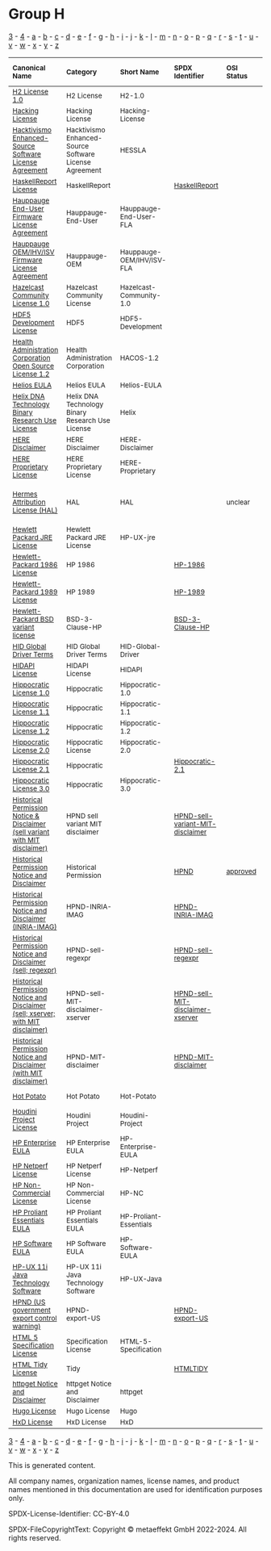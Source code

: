 # Group H

[3](../[3]/README.md) -
[4](../[4]/README.md) -
[a](../[a]/README.md) - 
[b](../[b]/README.md) - 
[c](../[c]/README.md) - 
[d](../[d]/README.md) - 
[e](../[e]/README.md) - 
[f](../[f]/README.md) - 
[g](../[g]/README.md) - 
[h](../[h]/README.md) - 
[i](../[i]/README.md) - 
[j](../[j]/README.md) - 
[k](../[k]/README.md) - 
[l](../[l]/README.md) - 
[m](../[m]/README.md) - 
[n](../[n]/README.md) - 
[o](../[o]/README.md) - 
[p](../[p]/README.md) - 
[q](../[q]/README.md) - 
[r](../[r]/README.md) - 
[s](../[s]/README.md) - 
[t](../[t]/README.md) - 
[u](../[u]/README.md) - 
[v](../[v]/README.md) - 
[w](../[w]/README.md) - 
[x](../[x]/README.md) - 
[y](../[y]/README.md) - 
[z](../[z]/README.md)

|<sup>Canonical Name</sup>|<sup>Category</sup>|<sup>Short Name</sup>|<sup>SPDX Identifier</sup>|<sup>OSI Status</sup>|<sup>Open CoDE Status</sup>|<sup>ScanCode</sup>|<sup>Matched ScanCode</sup>|<sup>Type</sup>|
| :-- | :-- | :-- | :-- | :-- | :-- | :-- | :-- | :-- |
|<sup>[H2 License 1.0]([h2]/H2-License-1.0.yaml)</sup>|<sup>H2 License</sup>|<sup>H2-1.0</sup>| | | |<sup>[h2-1.0](https://github.com/nexB/scancode-toolkit/blob/develop/src/licensedcode/data/licenses/h2-1.0.LICENSE)</sup>|<sup>[h2-1.0](https://github.com/nexB/scancode-toolkit/blob/develop/src/licensedcode/data/licenses/h2-1.0.LICENSE)</sup>|<sup>terms</sup>|
|<sup>[Hacking License]([ha]/Hacking-License.yaml)</sup>|<sup>Hacking License</sup>|<sup>Hacking-License</sup>| | | |<sup>[hacking-license](https://github.com/nexB/scancode-toolkit/blob/develop/src/licensedcode/data/licenses/hacking-license.LICENSE)</sup>|<sup>[hacking-license](https://github.com/nexB/scancode-toolkit/blob/develop/src/licensedcode/data/licenses/hacking-license.LICENSE)</sup>|<sup>terms</sup>|
|<sup>[Hacktivismo Enhanced-Source Software License Agreement]([ha]/Hacktivismo-Enhanced-Source-Software-License-Agreement.yaml)</sup>|<sup>Hacktivismo Enhanced-Source Software License Agreement</sup>|<sup>HESSLA</sup>| | | |<sup>[hessla](https://github.com/nexB/scancode-toolkit/blob/develop/src/licensedcode/data/licenses/hessla.LICENSE)</sup>|<sup>[hessla](https://github.com/nexB/scancode-toolkit/blob/develop/src/licensedcode/data/licenses/hessla.LICENSE)</sup>|<sup>terms</sup>|
|<sup>[HaskellReport License]([ha]/HaskellReport-License.yaml)</sup>|<sup>HaskellReport</sup>|<sup> </sup>|<sup>[HaskellReport](https://spdx.org/licenses/HaskellReport.html)</sup>| | |<sup>[haskell-report](https://github.com/nexB/scancode-toolkit/blob/develop/src/licensedcode/data/licenses/haskell-report.LICENSE)</sup>|<sup>[haskell-report](https://github.com/nexB/scancode-toolkit/blob/develop/src/licensedcode/data/licenses/haskell-report.LICENSE)</sup>|<sup>terms</sup>|
|<sup>[Hauppauge End-User Firmware License Agreement]([ha]/Hauppauge-End-User-Firmware-License-Agreement.yaml)</sup>|<sup>Hauppauge-End-User</sup>|<sup>Hauppauge-End-User-FLA</sup>| | | |<sup>[hauppauge-firmware-eula](https://github.com/nexB/scancode-toolkit/blob/develop/src/licensedcode/data/licenses/hauppauge-firmware-eula.LICENSE)</sup>|<sup>[hauppauge-firmware-eula](https://github.com/nexB/scancode-toolkit/blob/develop/src/licensedcode/data/licenses/hauppauge-firmware-eula.LICENSE), [proprietary-license](https://github.com/nexB/scancode-toolkit/blob/develop/src/licensedcode/data/licenses/proprietary-license.LICENSE)</sup>|<sup>terms</sup>|
|<sup>[Hauppauge OEM/IHV/ISV Firmware License Agreement]([ha]/Hauppauge-OEMIHVISV-Firmware-License-Agreement.yaml)</sup>|<sup>Hauppauge-OEM</sup>|<sup>Hauppauge-OEM/IHV/ISV-FLA</sup>| | | |<sup>[hauppauge-firmware-oem](https://github.com/nexB/scancode-toolkit/blob/develop/src/licensedcode/data/licenses/hauppauge-firmware-oem.LICENSE)</sup>|<sup>[hauppauge-firmware-oem](https://github.com/nexB/scancode-toolkit/blob/develop/src/licensedcode/data/licenses/hauppauge-firmware-oem.LICENSE)</sup>|<sup>terms</sup>|
|<sup>[Hazelcast Community License 1.0]([ha]/Hazelcast-Community-License-1.0.yaml)</sup>|<sup>Hazelcast Community License</sup>|<sup>Hazelcast-Community-1.0</sup>| | | |<sup>[hazelcast-community-1.0](https://github.com/nexB/scancode-toolkit/blob/develop/src/licensedcode/data/licenses/hazelcast-community-1.0.LICENSE)</sup>|<sup>[hazelcast-community-1.0](https://github.com/nexB/scancode-toolkit/blob/develop/src/licensedcode/data/licenses/hazelcast-community-1.0.LICENSE)</sup>|<sup>terms</sup>|
|<sup>[HDF5 Development License]([hd]/HDF5-Development-License.yaml)</sup>|<sup>HDF5</sup>|<sup>HDF5-Development</sup>| | | | |<sup>[llnl](https://github.com/nexB/scancode-toolkit/blob/develop/src/licensedcode/data/licenses/llnl.LICENSE)</sup>|<sup>terms</sup>|
|<sup>[Health Administration Corporation Open Source License 1.2]([he]/Health-Administration-Corporation-Open-Source-License-1.2.yaml)</sup>|<sup>Health Administration Corporation</sup>|<sup>HACOS-1.2</sup>| | | |<sup>[hacos-1.2](https://github.com/nexB/scancode-toolkit/blob/develop/src/licensedcode/data/licenses/hacos-1.2.LICENSE)</sup>|<sup>[hacos-1.2](https://github.com/nexB/scancode-toolkit/blob/develop/src/licensedcode/data/licenses/hacos-1.2.LICENSE)</sup>|<sup>terms</sup>|
|<sup>[Helios EULA]([he]/Helios-EULA.yaml)</sup>|<sup>Helios EULA</sup>|<sup>Helios-EULA</sup>| | | |<sup>[helios-eula](https://github.com/nexB/scancode-toolkit/blob/develop/src/licensedcode/data/licenses/helios-eula.LICENSE)</sup>|<sup>[helios-eula](https://github.com/nexB/scancode-toolkit/blob/develop/src/licensedcode/data/licenses/helios-eula.LICENSE)</sup>|<sup>terms</sup>|
|<sup>[Helix DNA Technology Binary Research Use License]([he]/Helix-DNA-Technology-Binary-Research-Use-License.yaml)</sup>|<sup>Helix DNA Technology Binary Research Use License</sup>|<sup>Helix</sup>| | | |<sup>[helix](https://github.com/nexB/scancode-toolkit/blob/develop/src/licensedcode/data/licenses/helix.LICENSE)</sup>|<sup>[helix](https://github.com/nexB/scancode-toolkit/blob/develop/src/licensedcode/data/licenses/helix.LICENSE)</sup>|<sup>terms</sup>|
|<sup>[HERE Disclaimer]([he]/HERE-Disclaimer.yaml)</sup>|<sup>HERE Disclaimer</sup>|<sup>HERE-Disclaimer</sup>| | | |<sup>[here-disclaimer](https://github.com/nexB/scancode-toolkit/blob/develop/src/licensedcode/data/licenses/here-disclaimer.LICENSE)</sup>|<sup>[here-disclaimer](https://github.com/nexB/scancode-toolkit/blob/develop/src/licensedcode/data/licenses/here-disclaimer.LICENSE)</sup>|<sup>terms</sup>|
|<sup>[HERE Proprietary License]([he]/HERE-Proprietary-License.yaml)</sup>|<sup>HERE Proprietary License</sup>|<sup>HERE-Proprietary</sup>| | | |<sup>[here-proprietary](https://github.com/nexB/scancode-toolkit/blob/develop/src/licensedcode/data/licenses/here-proprietary.LICENSE)</sup>|<sup>[here-proprietary](https://github.com/nexB/scancode-toolkit/blob/develop/src/licensedcode/data/licenses/here-proprietary.LICENSE)</sup>|<sup>terms</sup>|
|<sup>[Hermes Attribution License (HAL)]([he]/Hermes-Attribution-License-(HAL).yaml)</sup>|<sup>HAL</sup>|<sup>HAL</sup>| |<sup>unclear</sup>| | |<sup>[cc-by-1.0](https://github.com/nexB/scancode-toolkit/blob/develop/src/licensedcode/data/licenses/cc-by-1.0.LICENSE), [cc-by-nd-1.0](https://github.com/nexB/scancode-toolkit/blob/develop/src/licensedcode/data/licenses/cc-by-nd-1.0.LICENSE), [proprietary-license](https://github.com/nexB/scancode-toolkit/blob/develop/src/licensedcode/data/licenses/proprietary-license.LICENSE)</sup>|<sup>terms</sup>|
|<sup>[Hewlett Packard JRE License]([he]/Hewlett-Packard-JRE-License.yaml)</sup>|<sup>Hewlett Packard JRE License</sup>|<sup>HP-UX-jre</sup>| | | |<sup>[hp-ux-jre](https://github.com/nexB/scancode-toolkit/blob/develop/src/licensedcode/data/licenses/hp-ux-jre.LICENSE)</sup>|<sup>[hp-ux-jre](https://github.com/nexB/scancode-toolkit/blob/develop/src/licensedcode/data/licenses/hp-ux-jre.LICENSE)</sup>|<sup>terms</sup>|
|<sup>[Hewlett-Packard 1986 License]([he]/Hewlett-Packard-1986-License.yaml)</sup>|<sup>HP 1986</sup>|<sup> </sup>|<sup>[HP-1986](https://spdx.org/licenses/HP-1986.html)</sup>| |<sup>approved</sup>|<sup>[hp-1986](https://github.com/nexB/scancode-toolkit/blob/develop/src/licensedcode/data/licenses/hp-1986.LICENSE)</sup>|<sup>[osf-1990](https://github.com/nexB/scancode-toolkit/blob/develop/src/licensedcode/data/licenses/osf-1990.LICENSE)</sup>|<sup>terms</sup>|
|<sup>[Hewlett-Packard 1989 License]([he]/Hewlett-Packard-1989-License.yaml)</sup>|<sup>HP 1989</sup>|<sup> </sup>|<sup>[HP-1989](https://spdx.org/licenses/HP-1989.html)</sup>| | | |<sup>[osf-1990](https://github.com/nexB/scancode-toolkit/blob/develop/src/licensedcode/data/licenses/osf-1990.LICENSE)</sup>|<sup>terms</sup>|
|<sup>[Hewlett-Packard BSD variant license]([he]/Hewlett-Packard-BSD-variant-license.yaml)</sup>|<sup>BSD-3-Clause-HP</sup>|<sup> </sup>|<sup>[BSD-3-Clause-HP](https://spdx.org/licenses/BSD-3-Clause-HP.html)</sup>| | | |<sup>[bsd-new](https://github.com/nexB/scancode-toolkit/blob/develop/src/licensedcode/data/licenses/bsd-new.LICENSE)</sup>|<sup>terms</sup>|
|<sup>[HID Global Driver Terms]([hi]/HID-Global-Driver-Terms.yaml)</sup>|<sup>HID Global Driver Terms</sup>|<sup>HID-Global-Driver</sup>| | | | | |<sup>terms</sup>|
|<sup>[HIDAPI License]([hi]/HIDAPI-License.yaml)</sup>|<sup>HIDAPI License</sup>|<sup>HIDAPI</sup>| | |<sup>approved</sup>|<sup>[hidapi](https://github.com/nexB/scancode-toolkit/blob/develop/src/licensedcode/data/licenses/hidapi.LICENSE)</sup>|<sup>[hidapi](https://github.com/nexB/scancode-toolkit/blob/develop/src/licensedcode/data/licenses/hidapi.LICENSE)</sup>|<sup>terms</sup>|
|<sup>[Hippocratic License 1.0]([hi]/Hippocratic-License-1.0.yaml)</sup>|<sup>Hippocratic</sup>|<sup>Hippocratic-1.0</sup>| | | |<sup>[hippocratic-1.0](https://github.com/nexB/scancode-toolkit/blob/develop/src/licensedcode/data/licenses/hippocratic-1.0.LICENSE)</sup>|<sup>[hippocratic-1.0](https://github.com/nexB/scancode-toolkit/blob/develop/src/licensedcode/data/licenses/hippocratic-1.0.LICENSE)</sup>|<sup>terms</sup>|
|<sup>[Hippocratic License 1.1]([hi]/Hippocratic-License-1.1.yaml)</sup>|<sup>Hippocratic</sup>|<sup>Hippocratic-1.1</sup>| | | |<sup>[hippocratic-1.1](https://github.com/nexB/scancode-toolkit/blob/develop/src/licensedcode/data/licenses/hippocratic-1.1.LICENSE)</sup>|<sup>[hippocratic-1.1](https://github.com/nexB/scancode-toolkit/blob/develop/src/licensedcode/data/licenses/hippocratic-1.1.LICENSE)</sup>|<sup>terms</sup>|
|<sup>[Hippocratic License 1.2]([hi]/Hippocratic-License-1.2.yaml)</sup>|<sup>Hippocratic</sup>|<sup>Hippocratic-1.2</sup>| | | |<sup>[hippocratic-1.2](https://github.com/nexB/scancode-toolkit/blob/develop/src/licensedcode/data/licenses/hippocratic-1.2.LICENSE)</sup>|<sup>[hippocratic-1.2](https://github.com/nexB/scancode-toolkit/blob/develop/src/licensedcode/data/licenses/hippocratic-1.2.LICENSE)</sup>|<sup>terms</sup>|
|<sup>[Hippocratic License 2.0]([hi]/Hippocratic-License-2.0.yaml)</sup>|<sup>Hippocratic License</sup>|<sup>Hippocratic-2.0</sup>| | | |<sup>[hippocratic-2.0](https://github.com/nexB/scancode-toolkit/blob/develop/src/licensedcode/data/licenses/hippocratic-2.0.LICENSE)</sup>|<sup>[hippocratic-2.0](https://github.com/nexB/scancode-toolkit/blob/develop/src/licensedcode/data/licenses/hippocratic-2.0.LICENSE)</sup>|<sup>terms</sup>|
|<sup>[Hippocratic License 2.1]([hi]/Hippocratic-License-2.1.yaml)</sup>|<sup>Hippocratic</sup>|<sup> </sup>|<sup>[Hippocratic-2.1](https://spdx.org/licenses/Hippocratic-2.1.html)</sup>| |<sup>not approved</sup>|<sup>[hippocratic-2.1](https://github.com/nexB/scancode-toolkit/blob/develop/src/licensedcode/data/licenses/hippocratic-2.1.LICENSE)</sup>|<sup>[hippocratic-2.1](https://github.com/nexB/scancode-toolkit/blob/develop/src/licensedcode/data/licenses/hippocratic-2.1.LICENSE)</sup>|<sup>terms</sup>|
|<sup>[Hippocratic License 3.0]([hi]/Hippocratic-License-3.0.yaml)</sup>|<sup>Hippocratic</sup>|<sup>Hippocratic-3.0</sup>| | | |<sup>[hippocratic-3.0](https://github.com/nexB/scancode-toolkit/blob/develop/src/licensedcode/data/licenses/hippocratic-3.0.LICENSE)</sup>|<sup>[hippocratic-3.0](https://github.com/nexB/scancode-toolkit/blob/develop/src/licensedcode/data/licenses/hippocratic-3.0.LICENSE)</sup>|<sup>terms</sup>|
|<sup>[Historical Permission Notice & Disclaimer (sell variant with MIT disclaimer)]([hi]/Historical-Permission-Notice-&-Disclaimer-(sell-variant-with-MIT-disclaimer).yaml)</sup>|<sup>HPND sell variant MIT disclaimer</sup>|<sup> </sup>|<sup>[HPND-sell-variant-MIT-disclaimer](https://spdx.org/licenses/HPND-sell-variant-MIT-disclaimer.html)</sup>| |<sup>approved</sup>|<sup>[hpnd-sell-variant-mit-disclaimer](https://github.com/nexB/scancode-toolkit/blob/develop/src/licensedcode/data/licenses/hpnd-sell-variant-mit-disclaimer.LICENSE)</sup>|<sup>[hpnd-sell-variant-mit-disclaimer](https://github.com/nexB/scancode-toolkit/blob/develop/src/licensedcode/data/licenses/hpnd-sell-variant-mit-disclaimer.LICENSE)</sup>|<sup>terms</sup>|
|<sup>[Historical Permission Notice and Disclaimer]([hi]/Historical-Permission-Notice-and-Disclaimer.yaml)</sup>|<sup>Historical Permission</sup>|<sup> </sup>|<sup>[HPND](https://spdx.org/licenses/HPND.html)</sup>|<sup>[approved](https://opensource.org/licenses/?ls=HPND)</sup>|<sup>approved</sup>|<sup>[historical](https://github.com/nexB/scancode-toolkit/blob/develop/src/licensedcode/data/licenses/historical.LICENSE)</sup>|<sup>[historical](https://github.com/nexB/scancode-toolkit/blob/develop/src/licensedcode/data/licenses/historical.LICENSE)</sup>|<sup>terms</sup>|
|<sup>[Historical Permission Notice and Disclaimer (INRIA-IMAG)]([hi]/Historical-Permission-Notice-and-Disclaimer-(INRIA-IMAG).yaml)</sup>|<sup>HPND-INRIA-IMAG</sup>|<sup> </sup>|<sup>[HPND-INRIA-IMAG](https://spdx.org/licenses/HPND-INRIA-IMAG.html)</sup>| | | |<sup>[other-permissive](https://github.com/nexB/scancode-toolkit/blob/develop/src/licensedcode/data/licenses/other-permissive.LICENSE)</sup>|<sup>terms</sup>|
|<sup>[Historical Permission Notice and Disclaimer (sell; regexpr)]([hi]/Historical-Permission-Notice-and-Disclaimer-(sell;regexpr).yaml)</sup>|<sup>HPND-sell-regexpr</sup>|<sup> </sup>|<sup>[HPND-sell-regexpr](https://spdx.org/licenses/HPND-sell-regexpr.html)</sup>| | |<sup>[hpnd-sell-regexpr](https://github.com/nexB/scancode-toolkit/blob/develop/src/licensedcode/data/licenses/hpnd-sell-regexpr.LICENSE)</sup>|<sup>[mit-old-style](https://github.com/nexB/scancode-toolkit/blob/develop/src/licensedcode/data/licenses/mit-old-style.LICENSE)</sup>|<sup>terms</sup>|
|<sup>[Historical Permission Notice and Disclaimer (sell; xserver; with MIT disclaimer)]([hi]/Historical-Permission-Notice-and-Disclaimer-(sell;xserver;with-MIT-disclaimer).yaml)</sup>|<sup>HPND-sell-MIT-disclaimer-xserver</sup>|<sup> </sup>|<sup>[HPND-sell-MIT-disclaimer-xserver](https://spdx.org/licenses/HPND-sell-MIT-disclaimer-xserver.html)</sup>| | | |<sup>[hpnd-sell-variant-mit-disclaimer](https://github.com/nexB/scancode-toolkit/blob/develop/src/licensedcode/data/licenses/hpnd-sell-variant-mit-disclaimer.LICENSE)</sup>|<sup>terms</sup>|
|<sup>[Historical Permission Notice and Disclaimer (with MIT disclaimer)]([hi]/Historical-Permission-Notice-and-Disclaimer-(with-MIT-disclaimer).yaml)</sup>|<sup>HPND-MIT-disclaimer</sup>|<sup> </sup>|<sup>[HPND-MIT-disclaimer](https://spdx.org/licenses/HPND-MIT-disclaimer.html)</sup>| | | |<sup>[hpnd-sell-variant-mit-disclaimer](https://github.com/nexB/scancode-toolkit/blob/develop/src/licensedcode/data/licenses/hpnd-sell-variant-mit-disclaimer.LICENSE), [mit-old-style-no-advert](https://github.com/nexB/scancode-toolkit/blob/develop/src/licensedcode/data/licenses/mit-old-style-no-advert.LICENSE)</sup>|<sup>terms</sup>|
|<sup>[Hot Potato]([ho]/Hot-Potato.yaml)</sup>|<sup>Hot Potato</sup>|<sup>Hot-Potato</sup>| | | |<sup>[hot-potato](https://github.com/nexB/scancode-toolkit/blob/develop/src/licensedcode/data/licenses/hot-potato.LICENSE)</sup>|<sup>[proprietary-license](https://github.com/nexB/scancode-toolkit/blob/develop/src/licensedcode/data/licenses/proprietary-license.LICENSE)</sup>|<sup>terms</sup>|
|<sup>[Houdini Project License]([ho]/Houdini-Project-License.yaml)</sup>|<sup>Houdini Project</sup>|<sup>Houdini-Project</sup>| | | |<sup>[houdini-project](https://github.com/nexB/scancode-toolkit/blob/develop/src/licensedcode/data/licenses/houdini-project.LICENSE)</sup>| |<sup>terms</sup>|
|<sup>[HP Enterprise EULA]([hp]/HP-Enterprise-EULA.yaml)</sup>|<sup>HP Enterprise EULA</sup>|<sup>HP-Enterprise-EULA</sup>| | | |<sup>[hp-enterprise-eula](https://github.com/nexB/scancode-toolkit/blob/develop/src/licensedcode/data/licenses/hp-enterprise-eula.LICENSE)</sup>|<sup>[hp-enterprise-eula](https://github.com/nexB/scancode-toolkit/blob/develop/src/licensedcode/data/licenses/hp-enterprise-eula.LICENSE)</sup>|<sup>terms</sup>|
|<sup>[HP Netperf License]([hp]/HP-Netperf-License.yaml)</sup>|<sup>HP Netperf License</sup>|<sup>HP-Netperf</sup>| | | |<sup>[hp-netperf](https://github.com/nexB/scancode-toolkit/blob/develop/src/licensedcode/data/licenses/hp-netperf.LICENSE)</sup>|<sup>[hp-netperf](https://github.com/nexB/scancode-toolkit/blob/develop/src/licensedcode/data/licenses/hp-netperf.LICENSE)</sup>|<sup>terms</sup>|
|<sup>[HP Non-Commercial License]([hp]/HP-Non-Commercial-License.yaml)</sup>|<sup>HP Non-Commercial License</sup>|<sup>HP-NC</sup>| | | |<sup>[hp](https://github.com/nexB/scancode-toolkit/blob/develop/src/licensedcode/data/licenses/hp.LICENSE)</sup>|<sup>[hp](https://github.com/nexB/scancode-toolkit/blob/develop/src/licensedcode/data/licenses/hp.LICENSE)</sup>|<sup>terms</sup>|
|<sup>[HP Proliant Essentials EULA]([hp]/HP-Proliant-Essentials-EULA.yaml)</sup>|<sup>HP Proliant Essentials EULA</sup>|<sup>HP-Proliant-Essentials</sup>| | | |<sup>[hp-proliant-essentials](https://github.com/nexB/scancode-toolkit/blob/develop/src/licensedcode/data/licenses/hp-proliant-essentials.LICENSE)</sup>|<sup>[hp-proliant-essentials](https://github.com/nexB/scancode-toolkit/blob/develop/src/licensedcode/data/licenses/hp-proliant-essentials.LICENSE)</sup>|<sup>terms</sup>|
|<sup>[HP Software EULA]([hp]/HP-Software-EULA.yaml)</sup>|<sup>HP Software EULA</sup>|<sup>HP-Software-EULA</sup>| | | |<sup>[hp-software-eula](https://github.com/nexB/scancode-toolkit/blob/develop/src/licensedcode/data/licenses/hp-software-eula.LICENSE)</sup>|<sup>[hp-software-eula](https://github.com/nexB/scancode-toolkit/blob/develop/src/licensedcode/data/licenses/hp-software-eula.LICENSE)</sup>|<sup>terms</sup>|
|<sup>[HP-UX 11i Java Technology Software]([hp]/HP-UX-11i-Java-Technology-Software.yaml)</sup>|<sup>HP-UX 11i Java Technology Software</sup>|<sup>HP-UX-Java</sup>| | | |<sup>[hp-ux-java](https://github.com/nexB/scancode-toolkit/blob/develop/src/licensedcode/data/licenses/hp-ux-java.LICENSE)</sup>|<sup>[hp-ux-java](https://github.com/nexB/scancode-toolkit/blob/develop/src/licensedcode/data/licenses/hp-ux-java.LICENSE)</sup>|<sup>terms</sup>|
|<sup>[HPND (US government export control warning)]([hp]/HPND-(US-government-export-control-warning).yaml)</sup>|<sup>HPND-export-US</sup>|<sup> </sup>|<sup>[HPND-export-US](https://spdx.org/licenses/HPND-export-US.html)</sup>| | |<sup>[hpnd-export-us](https://github.com/nexB/scancode-toolkit/blob/develop/src/licensedcode/data/licenses/hpnd-export-us.LICENSE)</sup>|<sup>[hpnd-export-us](https://github.com/nexB/scancode-toolkit/blob/develop/src/licensedcode/data/licenses/hpnd-export-us.LICENSE)</sup>|<sup>terms</sup>|
|<sup>[HTML 5 Specification License]([ht]/HTML-5-Specification-License.yaml)</sup>|<sup>Specification License</sup>|<sup>HTML-5-Specification</sup>| | | |<sup>[html5](https://github.com/nexB/scancode-toolkit/blob/develop/src/licensedcode/data/licenses/html5.LICENSE)</sup>|<sup>[html5](https://github.com/nexB/scancode-toolkit/blob/develop/src/licensedcode/data/licenses/html5.LICENSE)</sup>|<sup>terms</sup>|
|<sup>[HTML Tidy License]([ht]/HTML-Tidy-License.yaml)</sup>|<sup>Tidy</sup>|<sup> </sup>|<sup>[HTMLTIDY](https://spdx.org/licenses/HTMLTIDY.html)</sup>| |<sup>approved</sup>|<sup>[tidy](https://github.com/nexB/scancode-toolkit/blob/develop/src/licensedcode/data/licenses/tidy.LICENSE)</sup>|<sup>[tidy](https://github.com/nexB/scancode-toolkit/blob/develop/src/licensedcode/data/licenses/tidy.LICENSE)</sup>|<sup>terms</sup>|
|<sup>[httpget Notice and Disclaimer]([ht]/httpget-Notice-and-Disclaimer.yaml)</sup>|<sup>httpget Notice and Disclaimer</sup>|<sup>httpget</sup>| | | |<sup>[httpget](https://github.com/nexB/scancode-toolkit/blob/develop/src/licensedcode/data/licenses/httpget.LICENSE)</sup>|<sup>[httpget](https://github.com/nexB/scancode-toolkit/blob/develop/src/licensedcode/data/licenses/httpget.LICENSE)</sup>|<sup>terms</sup>|
|<sup>[Hugo License]([hu]/Hugo-License.yaml)</sup>|<sup>Hugo License</sup>|<sup>Hugo</sup>| | | |<sup>[hugo](https://github.com/nexB/scancode-toolkit/blob/develop/src/licensedcode/data/licenses/hugo.LICENSE)</sup>|<sup>[hugo](https://github.com/nexB/scancode-toolkit/blob/develop/src/licensedcode/data/licenses/hugo.LICENSE)</sup>|<sup>terms</sup>|
|<sup>[HxD License]([hx]/HxD-License.yaml)</sup>|<sup>HxD License</sup>|<sup>HxD</sup>| | | |<sup>[hxd](https://github.com/nexB/scancode-toolkit/blob/develop/src/licensedcode/data/licenses/hxd.LICENSE)</sup>|<sup>[hxd](https://github.com/nexB/scancode-toolkit/blob/develop/src/licensedcode/data/licenses/hxd.LICENSE)</sup>|<sup>terms</sup>|

[3](../[3]/README.md) -
[4](../[4]/README.md) -
[a](../[a]/README.md) - 
[b](../[b]/README.md) - 
[c](../[c]/README.md) - 
[d](../[d]/README.md) - 
[e](../[e]/README.md) - 
[f](../[f]/README.md) - 
[g](../[g]/README.md) - 
[h](../[h]/README.md) - 
[i](../[i]/README.md) - 
[j](../[j]/README.md) - 
[k](../[k]/README.md) - 
[l](../[l]/README.md) - 
[m](../[m]/README.md) - 
[n](../[n]/README.md) - 
[o](../[o]/README.md) - 
[p](../[p]/README.md) - 
[q](../[q]/README.md) - 
[r](../[r]/README.md) - 
[s](../[s]/README.md) - 
[t](../[t]/README.md) - 
[u](../[u]/README.md) - 
[v](../[v]/README.md) - 
[w](../[w]/README.md) - 
[x](../[x]/README.md) - 
[y](../[y]/README.md) - 
[z](../[z]/README.md)


This is generated content.

All company names, organization names, license names, and product names mentioned in this documentation are used for identification purposes only.

SPDX-License-Identifier: CC-BY-4.0

SPDX-FileCopyrightText: Copyright © metaeffekt GmbH 2022-2024. All rights reserved.
